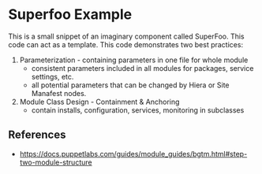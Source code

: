 # Superfoo Example

This is a small snippet of an imaginary component called SuperFoo.  This code can act as a template.  This code demonstrates two best practices:

 1. Parameterization - containing parameters in one file for whole module
    - consistent parameters included in all modules for packages, service settings, etc.
    - all potential parameters that can be changed by Hiera or Site Manafest nodes.
 2. Module Class Design - Containment & Anchoring
    - contain installs, configuration, services, monitoring in subclasses

## References

* https://docs.puppetlabs.com/guides/module_guides/bgtm.html#step-two-module-structure
